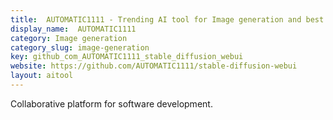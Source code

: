 ```yaml
---
title:  AUTOMATIC1111 - Trending AI tool for Image generation and best alternatives
display_name:  AUTOMATIC1111
category: Image generation
category_slug: image-generation
key: github_com_AUTOMATIC1111_stable_diffusion_webui
website: https://github.com/AUTOMATIC1111/stable-diffusion-webui
layout: aitool
---
```


Collaborative platform for software development.
